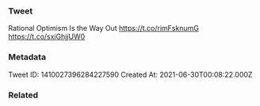 ### Tweet
Rational Optimism Is the Way Out https://t.co/rimFsknumG https://t.co/sxiGhjjUW0

### Metadata
Tweet ID: 1410027396284227590
Created At: 2021-06-30T00:08:22.000Z

### Related

